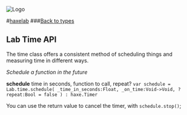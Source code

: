 
![Logo](http://underscorediscovery.com/sven/images/logo.png)

#[haxelab](../index.html)
###[Back to types](types.html)

## Lab Time API

The time class offers a consistent method of scheduling things and measuring time in different ways.

_Schedule a function in the future_

**schedule**	time in seconds, function to call, repeat?
`var schedule = Lab.time.schedule( _time_in_seconds:Float, _on_time:Void->Void, ?repeat:Bool = false ) : haxe.Timer`

You can use the return value to cancel the timer, with `schedule.stop()`;


